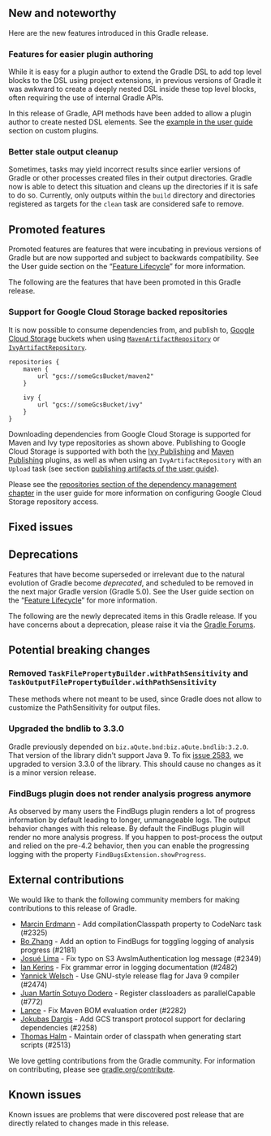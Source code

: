 ## New and noteworthy

Here are the new features introduced in this Gradle release.

<!--
IMPORTANT: if this is a patch release, ensure that a prominent link is included in the foreword to all releases of the same minor stream.
Add-->

<!--
### Example new and noteworthy
-->

### Features for easier plugin authoring

While it is easy for a plugin author to extend the Gradle DSL to add top level blocks to the DSL using project extensions, in previous versions of Gradle it was awkward to create a deeply nested DSL inside these top level blocks, often requiring the use of internal Gradle APIs.

In this release of Gradle, API methods have been added to allow a plugin author to create nested DSL elements. See the [example in the user guide](userguide/custom_plugins.html#sec:nested_dsl_elements) section on custom plugins.

### Better stale output cleanup

Sometimes, tasks may yield incorrect results since earlier versions of Gradle or other processes created files in their output directories.
Gradle now is able to detect this situation and cleans up the directories if it is safe to do so.
Currently, only outputs within the `build` directory and directories registered as targets for the `clean` task are considered safe to remove.

## Promoted features

Promoted features are features that were incubating in previous versions of Gradle but are now supported and subject to backwards compatibility.
See the User guide section on the “[Feature Lifecycle](userguide/feature_lifecycle.html)” for more information.

The following are the features that have been promoted in this Gradle release.

<!--
### Example promoted
-->

### Support for Google Cloud Storage backed repositories

It is now possible to consume dependencies from, and publish to, [Google Cloud Storage](https://cloud.google.com/storage/) buckets when using [`MavenArtifactRepository`](dsl/org.gradle.api.artifacts.repositories.MavenArtifactRepository.html) or [`IvyArtifactRepository`](dsl/org.gradle.api.artifacts.repositories.IvyArtifactRepository.html).

    repositories {
        maven {
            url "gcs://someGcsBucket/maven2"
        }
    
        ivy {
            url "gcs://someGcsBucket/ivy"
        }
    }

Downloading dependencies from Google Cloud Storage is supported for Maven and Ivy type repositories as shown above. Publishing to Google Cloud Storage is supported with both the [Ivy Publishing](userguide/publishing_ivy.html) and [Maven Publishing](userguide/publishing_maven.html) plugins, as well as when using an `IvyArtifactRepository` with an `Upload` task (see section [publishing artifacts of the user guide](userguide/artifact_management.html#sec:publishing_artifacts)).

Please see the [repositories section of the dependency management chapter](userguide/dependency_management.html#sec:repositories) in the user guide for more information on configuring Google Cloud Storage repository access.

## Fixed issues

## Deprecations

Features that have become superseded or irrelevant due to the natural evolution of Gradle become *deprecated*, and scheduled to be removed
in the next major Gradle version (Gradle 5.0). See the User guide section on the “[Feature Lifecycle](userguide/feature_lifecycle.html)” for more information.

The following are the newly deprecated items in this Gradle release. If you have concerns about a deprecation, please raise it via the [Gradle Forums](https://discuss.gradle.org).

<!--
### Example deprecation
-->

## Potential breaking changes

### Removed `TaskFilePropertyBuilder.withPathSensitivity` and `TaskOutputFilePropertyBuilder.withPathSensitivity`

These methods where not meant to be used, since Gradle does not allow to customize the PathSensitivity for output files.

### Upgraded the bndlib to 3.3.0

Gradle previously depended on `biz.aQute.bnd:biz.aQute.bndlib:3.2.0`. That version of the library didn't support Java 9.
To fix [issue 2583](https://github.com/gradle/gradle/issues/2583), we upgraded to version 3.3.0 of the library. This
should cause no changes as it is a minor version release.

<!--
### Example breaking change
-->

### FindBugs plugin does not render analysis progress anymore

As observed by many users the FindBugs plugin renders a lot of progress information by default leading to longer, unmanageable logs. The output behavior changes with this release. By default the FindBugs plugin will render no more analysis progress. If you happen to post-process the output and relied on the pre-4.2 behavior, then you can enable the progressing logging with the property `FindBugsExtension.showProgress`.

## External contributions

We would like to thank the following community members for making contributions to this release of Gradle.

<!--
 - [Some person](https://github.com/some-person) - fixed some issue (GRADLE-1234)
-->
 - [Marcin Erdmann](https://github.com/erdi) - Add compilationClasspath property to CodeNarc task (#2325)
 - [Bo Zhang](https://github.com/blindpirate) - Add an option to FindBugs for toggling logging of analysis progress (#2181)
 - [Josué Lima](https://github.com/josuelima) - Fix typo on S3 AwsImAuthentication log message (#2349)
 - [Ian Kerins](https://github.com/CannedYerins) - Fix grammar error in logging documentation (#2482)
 - [Yannick Welsch](https://github.com/ywelsch) - Use GNU-style release flag for Java 9 compiler (#2474)
 - [Juan Martín Sotuyo Dodero](https://github.com/jsotuyod) - Register classloaders as parallelCapable (#772)
 - [Lance](https://github.com/uklance) - Fix Maven BOM evaluation order (#2282)
 - [Jokubas Dargis](https://github.com/eleventigerssc) - Add GCS transport protocol support for declaring dependencies (#2258)
 - [Thomas Halm](https://github.com/thhalm) - Maintain order of classpath when generating start scripts (#2513)

We love getting contributions from the Gradle community. For information on contributing, please see [gradle.org/contribute](https://gradle.org/contribute).

## Known issues

Known issues are problems that were discovered post release that are directly related to changes made in this release.
